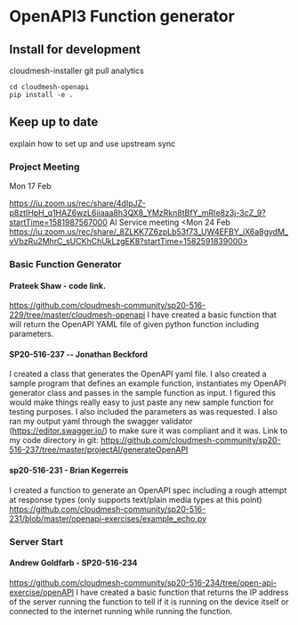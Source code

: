 # OpenAPI3 Function generator

## Install for development

cloudmesh-installer git pull analytics

```
cd cloudmesh-openapi
pip install -e .
```

## Keep up to date

explain how to set up and use upstream sync

### Project Meeting 

Mon 17 Feb

<https://iu.zoom.us/rec/share/4dIpJZ-p8ztIHpH_q1HAZ6wzL6iiaaa8h3QX8_YMzRkn8tBfY_mRIe8z3j-3cZ_9?startTime=1581987567000>
AI Service meeting
<Mon 24 Feb https://iu.zoom.us/rec/share/_8ZLKK7Z6zpLb53f73_UW4EFBY_iX6a8gydM_vVbzRu2MhrC_sUCKhChUkLzgEK8?startTime=1582591839000>


### Basic Function Generator

#### Prateek Shaw -  code link.

<https://github.com/cloudmesh-community/sp20-516-229/tree/master/cloudmesh-openapi>
I have created a basic function that will return the OpenAPI YAML file of given python function including parameters.

#### SP20-516-237 -- Jonathan Beckford

I created a class that generates the OpenAPI yaml file. I also created a sample program that defines an example function, instantiates my OpenAPI generator class and passes in the sample function as input. I figured this would make things really easy to just paste any new sample function for testing purposes. I also included the parameters as was requested. I also ran my output yaml through the swagger validator (https://editor.swagger.io/) to make sure it was compliant and it was.
Link to my code directory in git:
https://github.com/cloudmesh-community/sp20-516-237/tree/master/projectAI/generateOpenAPI

#### sp20-516-231 - Brian Kegerreis

I created a function to generate an OpenAPI spec including a rough attempt at response types (only supports text/plain media types at this point)
<https://github.com/cloudmesh-community/sp20-516-231/blob/master/openapi-exercises/example_echo.py>


### Server Start

#### Andrew Goldfarb - SP20-516-234

<https://github.com/cloudmesh-community/sp20-516-234/tree/open-api-exercise/openAPI>
I have created a basic function that returns the IP address of the server running the function to tell if it is running on the device itself or connected to the internet running while running the function.

